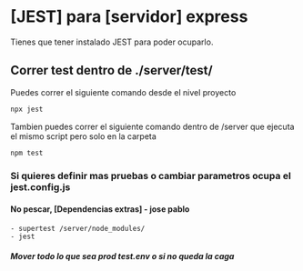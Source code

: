 # [JEST] para [servidor] express
Tienes que tener instalado JEST para poder ocuparlo.
## Correr test dentro de ./server/__test__/
Puedes correr el siguiente comando desde el nivel proyecto
```js
npx jest
```
Tambien puedes correr el siguiente comando dentro de /server que ejecuta el mismo script pero solo en la carpeta
```js
npm test
```
### Si quieres definir mas pruebas o cambiar parametros ocupa el jest.config.js
#### No pescar, [Dependencias extras] - jose pablo
    - supertest /server/node_modules/
    - jest 
##### Mover todo lo que sea prod test.env o si no queda la caga